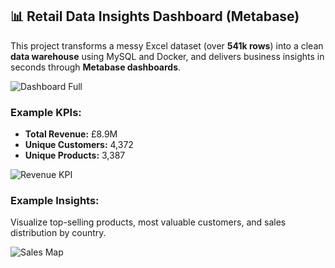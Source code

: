 ## 📊 Retail Data Insights Dashboard (Metabase)

This project transforms a messy Excel dataset (over **541k rows**) into a clean **data warehouse** using MySQL and Docker, and delivers business insights in seconds through **Metabase dashboards**.

![Dashboard Full](./assets/dashboard_full.png)

### Example KPIs:
- **Total Revenue:** £8.9M  
- **Unique Customers:** 4,372  
- **Unique Products:** 3,387  

![Revenue KPI](./assets/kpi_revenue.png)

### Example Insights:
Visualize top-selling products, most valuable customers, and sales distribution by country.

![Sales Map](./assets/sales_map.png)